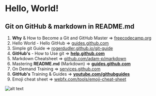 # Hello, World!

## Git on GitHub & markdown in README.md

1. **Why** & How to Become a Git and GitHub Master => [freecodecamp.org](https://medium.freecodecamp.org/follow-these-simple-rules-and-youll-become-a-git-and-github-master-e1045057468f)
1. Hello World - Hello GitHub => [guides.github.com](https://guides.github.com/activities/hello-world/)
1. Simple git Guide => [rogerdudler.github.io/git-guide](http://rogerdudler.github.io/git-guide/)
1. **GitHub's** - How to Use git => **[help.github.com](https://help.github.com/)**
1. Markdown Cheatsheet => [github.com/adam-p/markdown](https://github.com/adam-p/markdown-here/wiki/Markdown-Cheatsheet)
1. Mastering **README.md** (Markdown) => **[guides.github.com](https://guides.github.com/features/mastering-markdown/)**
1. On Demand Training => [services.github.com](https://services.github.com/on-demand/)
1. **GitHub's** Training & Guides => **[youtube.com/githubguides](https://www.youtube.com/githubguides)**
1. Emoji cheat sheet => [webfx.com/tools/emoji-cheat-sheet](https://www.webfx.com/tools/emoji-cheat-sheet/)


![alt text](http://www.home.unix-ag.org/simon/penguin/penguin.svg "Linux Mascot: Tux")



